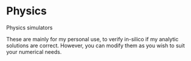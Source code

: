 # Physics
Physics simulators

These are mainly for my personal use, to verify in-silico if my analytic solutions are correct. However, you can modify them as you wish to suit your numerical needs.
